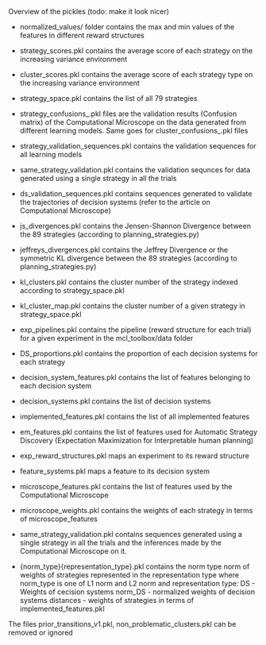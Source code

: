 Overview of the pickles (todo: make it look nicer)

* normalized_values/ folder contains the max and min values of the features in different reward structures

* strategy_scores.pkl contains the average score of each strategy on the increasing variance environment

* cluster_scores.pkl contains the average score of each strategy type on the increasing variance environment
  
* strategy_space.pkl contains the list of all 79 strategies

* strategy_confusions_.pkl files are the validation results (Confusion matrix) of the Computational Microscope on the data generated from different learning models. Same goes for cluster_confusions_.pkl files

* strategy_validation_sequences.pkl contains the validation sequences for all learning models

* same_strategy_validation.pkl contains the validation sequnces for data generated using a single strategy in all the trials

* ds_validation_sequences.pkl contains sequences generated to validate the trajectories of decision systems (refer to the article on Computational Microscope)

* js_divergences.pkl contains the Jensen-Shannon Divergence between the 89 strategies (according to planning_strategies.py)

* jeffreys_divergences.pkl contains the Jeffrey Divergence or the symmetric KL divergence between the 89 strategies (according to planning_strategies.py)

* kl_clusters.pkl contains the cluster number of the strategy indexed according to strategy_space.pkl

* kl_cluster_map.pkl contains the cluster number of a given strategy in strategy_space.pkl

* exp_pipelines.pkl contains the pipeline (reward structure for each trial) for a given experiment in the mcl_toolbox/data folder

* DS_proportions.pkl contains the proportion of each decision systems for each strategy

* decision_system_features.pkl contains the list of features belonging to each decision system

* decision_systems.pkl contains the list of decision systems

* implemented_features.pkl contains the list of all implemented features

* em_features.pkl contains the list of features used for Automatic Strategy Discovery (Expectation Maximization for Interpretable human planning)

* exp_reward_structures.pkl maps an experiment to its reward structure

* feature_systems.pkl maps a feature to its decision system

* microscope_features.pkl contains the list of features used by the Computational Microscope

* microscope_weights.pkl contains the weights of each strategy in terms of microscope_features

* same_strategy_validation.pkl contains sequences generated using a single strategy in all the trials and the inferences made by the Computational Microscope on it.

* {norm_type}{representation_type}.pkl contains the norm type norm of weights of strategies represented in the representation type
where norm_type is one of L1 norm and L2 norm and
representation type: 
DS - Weights of cecision systems
norm_DS - normalized weights of decision systems
distances - weights of strategies in terms of implemented_features.pkl

The files prior_transitions_v1.pkl, non_problematic_clusters.pkl can be removed or ignored
